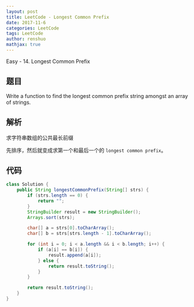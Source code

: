 ```yaml
---
layout: post
title: LeetCode - Longest Common Prefix
date: 2017-11-6
categories: LeetCode
tags: LeetCode
author: renshuo
mathjax: true
---
```


Easy - 14. Longest Common Prefix

<!--more-->

## 题目

Write a function to find the longest common prefix string amongst an array of strings.

## 解析

求字符串数组的公共最长前缀

先排序，然后就变成求第一个和最后一个的 `longest common prefix`。

## 代码

``` java
class Solution {
    public String longestCommonPrefix(String[] strs) {
        if (strs.length == 0) {
            return "";
        }
        StringBuilder result = new StringBuilder();
        Arrays.sort(strs);

        char[] a = strs[0].toCharArray();
        char[] b = strs[strs.length - 1].toCharArray();

        for (int i = 0; i < a.length && i < b.length; i++) {
            if (a[i] == b[i]) {
                result.append(a[i]);
            } else {
                return result.toString();
            }
        }

        return result.toString();
    }
}
```